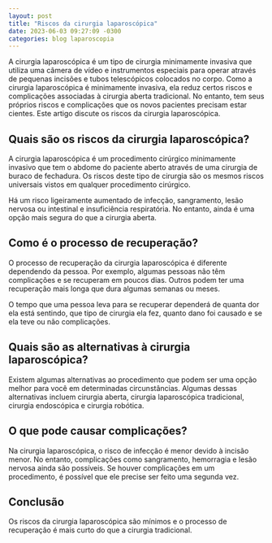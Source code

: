 ```yaml
---
layout: post
title: "Riscos da cirurgia laparoscópica"
date: 2023-06-03 09:27:09 -0300
categories: blog laparoscopia
---
```


A cirurgia laparoscópica é um tipo de cirurgia minimamente invasiva que utiliza uma câmera de vídeo e instrumentos especiais para operar através de pequenas incisões e tubos telescópicos colocados no corpo. Como a cirurgia laparoscópica é minimamente invasiva, ela reduz certos riscos e complicações associadas à cirurgia aberta tradicional. No entanto, tem seus próprios riscos e complicações que os novos pacientes precisam estar cientes. Este artigo discute os riscos da cirurgia laparoscópica.

## Quais são os riscos da cirurgia laparoscópica?

A cirurgia laparoscópica é um procedimento cirúrgico minimamente invasivo que tem o abdome do paciente aberto através de uma cirurgia de buraco de fechadura. Os riscos deste tipo de cirurgia são os mesmos riscos universais vistos em qualquer procedimento cirúrgico.

Há um risco ligeiramente aumentado de infecção, sangramento, lesão nervosa ou intestinal e insuficiência respiratória. No entanto, ainda é uma opção mais segura do que a cirurgia aberta.

## Como é o processo de recuperação?

O processo de recuperação da cirurgia laparoscópica é diferente dependendo da pessoa. Por exemplo, algumas pessoas não têm complicações e se recuperam em poucos dias. Outros podem ter uma recuperação mais longa que dura algumas semanas ou meses.

O tempo que uma pessoa leva para se recuperar dependerá de quanta dor ela está sentindo, que tipo de cirurgia ela fez, quanto dano foi causado e se ela teve ou não complicações.

## Quais são as alternativas à cirurgia laparoscópica?

Existem algumas alternativas ao procedimento que podem ser uma opção melhor para você em determinadas circunstâncias. Algumas dessas alternativas incluem cirurgia aberta, cirurgia laparoscópica tradicional, cirurgia endoscópica e cirurgia robótica.

## O que pode causar complicações?

Na cirurgia laparoscópica, o risco de infecção é menor devido à incisão menor. No entanto, complicações como sangramento, hemorragia e lesão nervosa ainda são possíveis. Se houver complicações em um procedimento, é possível que ele precise ser feito uma segunda vez.

## Conclusão

Os riscos da cirurgia laparoscópica são mínimos e o processo de recuperação é mais curto do que a cirurgia tradicional.
